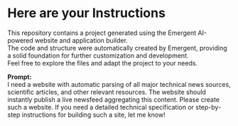 # Here are your Instructions
This repository contains a project generated using the Emergent AI-powered website and application builder.  
The code and structure were automatically created by Emergent, providing a solid foundation for further customization and development.  
Feel free to explore the files and adapt the project to your needs.


**Prompt:**  
I need a website with automatic parsing of all major technical news sources, scientific articles, and other relevant resources. The website should instantly publish a live newsfeed aggregating this content. Please create such a website.
If you need a detailed technical specification or step-by-step instructions for building such a site, let me know!
